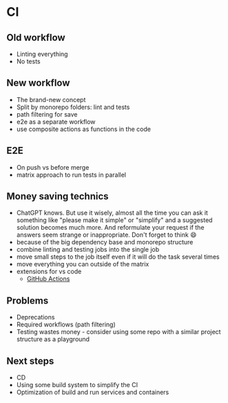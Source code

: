 # CI

## Old workflow

- Linting everything
- No tests

## New workflow

- The brand-new concept
- Split by monorepo folders: lint and tests
- path filtering for save
- e2e as a separate workflow
- use composite actions as functions in the code

## E2E

- On push vs before merge
- matrix approach to run tests in parallel

## Money saving technics

- ChatGPT knows. But use it wisely, almost all the time you can ask it something like "please make it simple" or "simplify" and a suggested solution becomes much more. And reformulate your request if the answers seem strange or inappropriate. Don't forget to think :smile:
- because of the big dependency base and monorepo structure
- combine linting and testing jobs into the single job
- move small steps to the job itself even if it will do the task several times
- move everything you can outside of the matrix
- extensions for vs code
  - [GitHub Actions](https://marketplace.visualstudio.com/items?itemName=cschleiden.vscode-github-actions)

## Problems

- Deprecations
- Required workflows (path filtering)
- Testing wastes money - consider using some repo with a similar project structure as a playground

## Next steps

- CD
- Using some build system to simplify the CI
- Optimization of build and run services and containers
